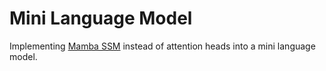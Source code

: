 # Mini Language Model

Implementing [Mamba SSM](https://arxiv.org/abs/2312.00752) instead of attention heads into a mini language model. 
